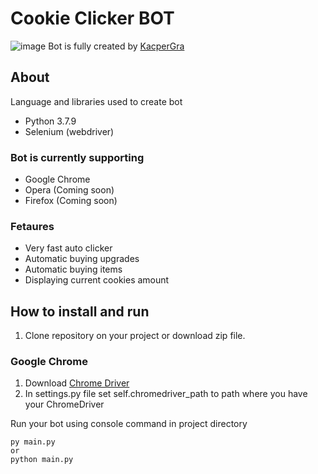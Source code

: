 # Cookie Clicker BOT
![image](https://user-images.githubusercontent.com/56999262/127496714-65aaef56-1b9e-4187-95c5-ac36053c2ef5.png)
Bot is fully created by [KacperGra](https://github.com/KacperGra)

## About
Language and libraries used to create bot
- Python 3.7.9
- Selenium (webdriver)

### Bot is currently supporting
- Google Chrome
- Opera (Coming soon)
- Firefox (Coming soon)

### Fetaures
- Very fast auto clicker
- Automatic buying upgrades
- Automatic buying items
- Displaying current cookies amount

## How to install and run
1. Clone repository on your project or download zip file.

### Google Chrome 
1. Download [Chrome Driver](https://chromedriver.chromium.org)
2. In settings.py file set self.chromedriver_path to path where you have your ChromeDriver

Run your bot using console command in project directory
```
py main.py
or 
python main.py
```

